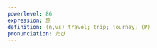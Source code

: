 ```yaml
---
powerlevel: 86
expression: 旅
definition: (n,vs) travel; trip; journey; (P)
pronunciation: たび
---
```

